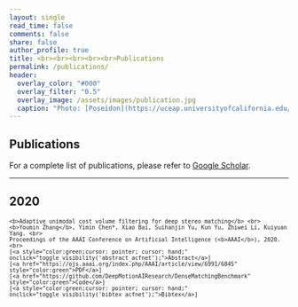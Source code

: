 ```yaml
---
layout: single
read_time: false
comments: false
share: false
author_profile: true
title: <br><br><br><br><br>Publications
permalink: /publications/
header:
  overlay_color: "#000"
  overlay_filter: "0.5"
  overlay_image: /assets/images/publication.jpg
  caption: "Photo: [Poseidon](https://uceap.universityofcalifornia.edu/programs/university-bologna)"
---
```


## Publications

For a complete list of publications, please refer to <a href="https://scholar.google.co.uk/citations?hl=zh-CN&user=qLiVWVwAAAAJ" itemprop="sameAs"><i class="ai ai-fw ai-google-scholar-square" aria-hidden="true"></i>Google Scholar</a>.

---

## 2020

> <small>
    <b>Adaptive unimodal cost volume filtering for deep stereo matching</b> <br>
    <b>Youmin Zhang</b>, Yimin Chen*, Xiao Bai, Suihanjin Yu, Kun Yu, Zhiwei Li, Kuiyuan Yang. <br>
    Proceedings of the AAAI Conference on Artificial Intelligence (<b>AAAI</b>), 2020.<br>
    [<a style="color:green;cursor: pointer; cursor: hand;" onclick="toggle_visibility('abstract_acfnet');">Abstract</a>]
    [<a href="https://ojs.aaai.org/index.php/AAAI/article/view/6991/6845" style="color:green">PDF</a>]
    [<a href="https://github.com/DeepMotionAIResearch/DenseMatchingBenchmark" style="color:green">Code</a>]
    [<a style="color:green;cursor: pointer; cursor: hand;" onclick="toggle_visibility('bibtex_acfnet');">Bibtex</a>]
</small>
<div id="bibtex_acfnet" style="display:none;">
<small><div class="highlighter-rouge"><pre class="highlight">
<code>@inproceedings{zhang2020adaptive,
  title={Adaptive unimodal cost volume filtering for deep stereo matching},
  author={Zhang, Youmin and Chen, Yimin and Bai, Xiao and Yu, Suihanjin and Yu, Kun and Li, Zhiwei and Yang, Kuiyuan},
  booktitle={Proceedings of the AAAI Conference on Artificial Intelligence},
  volume={34},
  number={07},
  pages={12926--12934},
  year={2020}
}
</code></pre></div></small>
</div>

<div id="abstract_acfnet" style="display:none;">
<small><div class="box"><div class="wrap"><pre class="highlight"><p class="content">
    State-of-the-art deep learning based stereo matching approaches treat disparity estimation as a regression problem, where loss function is directly defined on true disparities and their estimated ones. However, disparity is just a byproduct of a matching process modeled by cost volume, while indirectly learning cost volume driven by disparity regression is prone to overfitting since the cost volume is under constrained. In this paper, we propose to directly add constraints to the cost volume by filtering cost volume with unimodal distribution peaked at true disparities. In addition, variances of the unimodal distributions for each pixel are estimated to explicitly model matching uncertainty under different contexts. The proposed architecture achieves state-of-the-art performance on Scene Flow and two KITTI stereo benchmarks. In particular, our method ranked the 1 st place of KITTI 2012 evaluation and the 4 th place of KITTI 2015 evaluation (recorded on 2019.8. 20). The codes of AcfNet are available at: https://github. com/youmi-zym/AcfNet.
</p></pre></div></div></small>
</div>


<script type="text/javascript">
   function toggle_visibility(block_id) {
       var e = document.getElementById(block_id);
       if(e.style.display == 'block')
          e.style.display = 'none';
       else
          e.style.display = 'block';
   }
</script>	
